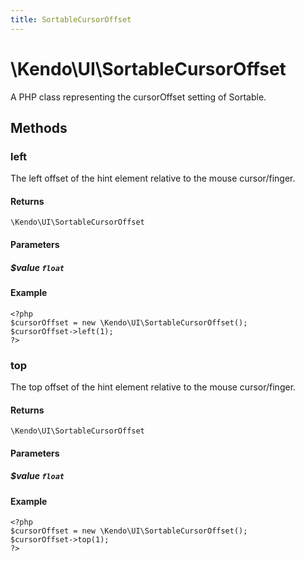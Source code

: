 ```yaml
---
title: SortableCursorOffset
---
```


# \Kendo\UI\SortableCursorOffset

A PHP class representing the cursorOffset setting of Sortable.


## Methods

### left
The left offset of the hint element relative to the mouse cursor/finger.

#### Returns
`\Kendo\UI\SortableCursorOffset`

#### Parameters

##### $value `float`



#### Example 
    <?php
    $cursorOffset = new \Kendo\UI\SortableCursorOffset();
    $cursorOffset->left(1);
    ?>

### top
The top offset of the hint element relative to the mouse cursor/finger.

#### Returns
`\Kendo\UI\SortableCursorOffset`

#### Parameters

##### $value `float`



#### Example 
    <?php
    $cursorOffset = new \Kendo\UI\SortableCursorOffset();
    $cursorOffset->top(1);
    ?>

